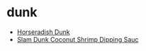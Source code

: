 # dunk

 * [Horseradish Dunk](../index/h/horseradish-dunk-360810.json)
 * [Slam Dunk Coconut Shrimp Dipping Sauc](../index/s/slam-dunk-coconut-shrimp-dipping-sauc.json)
